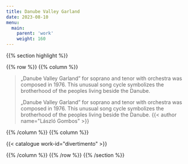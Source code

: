 ```yaml
---
title: Danube Valley Garland
date: 2023-08-10
menu:
  main:
    parent: 'work'
    weight: 160
---
```


{{% section highlight %}}

{{% row %}}
{{% column %}}

> „Danube Valley Garland” for soprano and tenor with orchestra was composed in 1976. This unusual song cycle symbolizes the 
> brotherhood of the peoples living beside the Danube. 
> 
> „Danube Valley Garland” for soprano and tenor with orchestra was composed in 1976. This unusual song cycle symbolizes the 
> brotherhood of the peoples living beside the Danube.
> {{< author name="László Gombos" >}} 

{{% /column %}}
{{% column %}}


{{< catalogue work-id="divertimento" >}}

{{% /column %}}
{{% /row %}}
{{% /section %}}